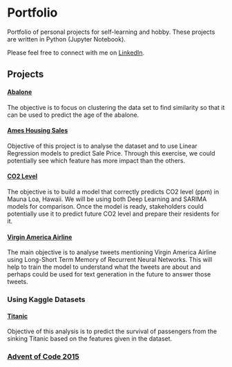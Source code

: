 # Portfolio
Portfolio of personal projects for self-learning and hobby. These projects are written in Python (Jupyter Notebook).

Please feel free to connect with me on [LinkedIn](https://www.linkedin.com/in/wei-en-chua/).

## Projects
#### [Abalone](https://github.com/cweien3008/portfolio/tree/main/Abalone)
The objective is to focus on clustering the data set to find similarity so that it can be used to predict the age of the abalone.

#### [Ames Housing Sales](https://github.com/cweien3008/portfolio/tree/main/Ames%20Housing%20Sales)
Objective of this project is to analyse the dataset and to use Linear Regression models to predict Sale Price. Through this exercise, we could potentially see which feature has more impact than the others.

#### [CO2 Level](https://github.com/cweien3008/portfolio/tree/main/CO2%20level%20(ppm))
The objective is to build a model that correctly predicts CO2 level (ppm) in Mauna Loa, Hawaii. We will be using both Deep Learning and SARIMA models for comparison. Once the model is ready, stakeholders could potentially use it to predict future CO2 level and prepare their residents for it.

#### [Virgin America Airline](https://github.com/cweien3008/portfolio/tree/main/Virgin%20America%20Airline)
The main objective is to analyse tweets mentioning Virgin America Airline using Long-Short Term Memory of Recurrent Neural Networks. This will help to train the model to understand what the tweets are about and perhaps could be used for text generation in the future to answer those tweets.

### Using Kaggle Datasets
#### [Titanic](https://github.com/cweien3008/portfolio/tree/main/Titanic) 
Objective of this analysis is to predict the survival of passengers from the sinking Titanic based on the features given in the dataset.


### [Advent of Code 2015](https://adventofcode.com/2015)
